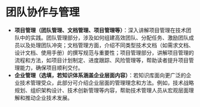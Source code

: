 # 团队协作与管理

- **项目管理（团队管理、文档管理、项目管理等）**：深入讲解项目管理在技术团队中的实践。团队管理部分，涉及如何组建高效团队、分配任务、激励团队成员以及处理团队冲突；文档管理方面，介绍不同类型技术文档（如需求文档、设计文档、使用手册）的撰写规范与重要性；项目管理部分，讲解项目管理的流程和方法，如项目计划制定、进度跟踪、风险管理等，帮助读者提升项目管理能力，确保项目顺利交付。
- **企业管理（选填，若知识体系涵盖企业层面内容）**：若知识库面向更广泛的企业技术管理受众，此部分可介绍企业层面的管理理念和方法。例如，技术战略规划、组织架构设计、技术创新管理等内容，帮助技术管理人员从宏观层面理解和推动企业技术发展。

